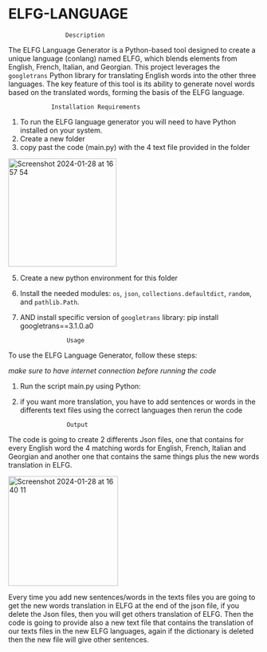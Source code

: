 # ELFG-LANGUAGE

					Description
The ELFG Language Generator is a Python-based tool designed to create a unique language (conlang) named ELFG, which blends elements from English, French, Italian, and Georgian. This project leverages the `googletrans` Python library for translating English words into the other three languages. The key feature of this tool is its ability to generate novel words based on the translated words, forming the basis of the ELFG language. 

				Installation Requirements
 
1. To run the ELFG language generator you will need to have Python installed on your system. 
2. Create a new folder
3. copy past the code (main.py) with the 4 text file provided in the folder
<img width="217" alt="Screenshot 2024-01-28 at 16 57 54" src="https://github.com/Oto0398/ELFG-LANGUAGE/assets/149970372/6aa8f79c-8f5c-4a92-a481-868be1a2f9ce">

5. Create a new python environment for this folder
6. Install the needed modules: 
`os`, `json`, `collections.defaultdict`, `random`, and `pathlib.Path`.
7. AND install specific version of `googletrans` library: 
pip install googletrans==3.1.0.a0


					Usage

To use the ELFG Language Generator, follow these steps:

*make sure to have internet connection before running the code*
1. Run the script main.py using Python:

2. if you want more translation, you have to add sentences or words in the differents text files using the correct languages then rerun the code 

					Output
The code is going to create 2 differents Json files, one that contains for every English word the 4 matching words for English, French, Italian and Georgian and another one that contains the same things plus the new words translation in ELFG.

<img width="220" alt="Screenshot 2024-01-28 at 16 40 11" src="https://github.com/Oto0398/ELFG-LANGUAGE/assets/149970372/ab9c6f9f-601f-403f-b4fa-eb1c9d124488">


Every time you add new sentences/words in the texts files you are going to get the new words translation in ELFG at the end of the json file, if you delete the Json files, then you will get others translation of ELFG. 
Then the code is going to provide also a new text file that contains the translation of our texts files in the new ELFG languages, again if the dictionary is deleted then the new file will give other sentences.   




